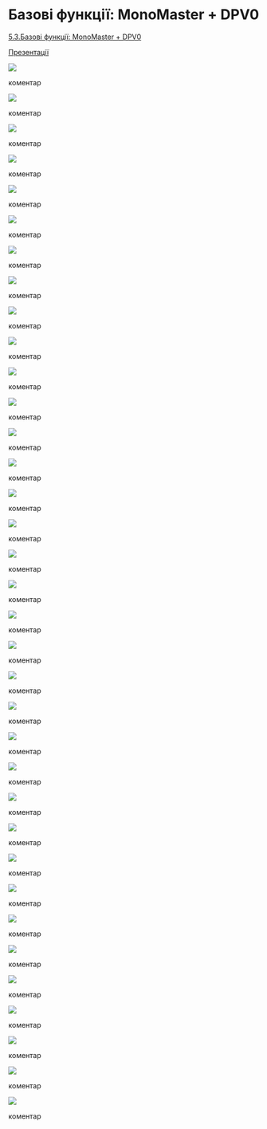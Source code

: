 # Базові функції: MonoMaster + DPV0

[5.3.Базові функції: MonoMaster + DPV0](https://youtu.be/9lso90jJLJM)

[Презентації](https://drive.google.com/file/d/1TxHKC4TW16lCMauxt5d1X7_T2PxYUR4W/view?usp=sharing)

![](5_3/Слайд2.PNG)

коментар

![](5_3/Слайд3.PNG)

коментар

![](5_3/Слайд4.PNG)

коментар

![](5_3/Слайд5.PNG)

коментар

![](5_3/Слайд6.PNG)

коментар

![](5_3/Слайд7.PNG)

коментар

![](5_3/Слайд8.PNG)

коментар

![](5_3/Слайд9.PNG)

коментар

![](5_3/Слайд10.PNG)

коментар

![](5_3/Слайд11.PNG)

коментар

![](5_3/Слайд12.PNG)

коментар

![](5_3/Слайд13.PNG)

коментар

![](5_3/Слайд14.PNG)

коментар

![](5_3/Слайд15.PNG)

коментар

![](5_3/Слайд16.PNG)

коментар

![](5_3/Слайд17.PNG)

коментар

![](5_3/Слайд18.PNG)

коментар

![](5_3/Слайд19.PNG)

коментар

![](5_3/Слайд20.PNG)

коментар

![](5_3/Слайд21.PNG)

коментар

![](5_3/Слайд22.PNG)

коментар

![](5_3/Слайд23.PNG)

коментар

![](5_3/Слайд24.PNG)

коментар

![](5_3/Слайд25.PNG)

коментар

![](5_3/Слайд26.PNG)

коментар

![](5_3/Слайд27.PNG)

коментар

![](5_3/Слайд28.PNG)

коментар

![](5_3/Слайд29.PNG)

коментар

![](5_3/Слайд30.PNG)

коментар

![](5_3/Слайд31.PNG)

коментар

![](5_3/Слайд32.PNG)

коментар

![](5_3/Слайд33.PNG)

коментар

![](5_3/Слайд34.PNG)

коментар

![](5_3/Слайд35.PNG)

коментар

![](5_3/Слайд36.PNG)

коментар